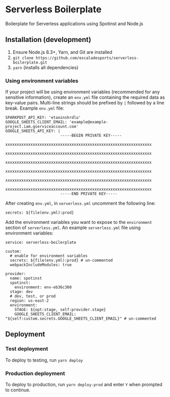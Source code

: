 # Serverless Boilerplate

Boilerplate for Serverless applications using Spotinst and Node.js

## Installation (development)

1. Ensure Node.js 8.3+, Yarn, and Git are installed
2. `git clone https://github.com/escaladesports/serverless-boilerplate.git`
3. `yarn` (installs all dependencies)

### Using environment variables

If your project will be using environment variables (recommended for any sensitive information), create an `env.yml` file containing the required data as key-value pairs. Multi-line strings should be prefixed by `|` followed by a line break. Example `env.yml` file:

```
SPARKPOST_API_KEY: 'etaoinshrdlu'
GOOGLE_SHEETS_CLIENT_EMAIL: 'example@example-project.iam.gserviceaccount.com'
GOOGLE_SHEETS_API_KEY: |
                        -----BEGIN PRIVATE KEY-----
                        xxxxxxxxxxxxxxxxxxxxxxxxxxxxxxxxxxxxxxxxxxxxxxxxxxxxxxxxxxxxxxxx
                        xxxxxxxxxxxxxxxxxxxxxxxxxxxxxxxxxxxxxxxxxxxxxxxxxxxxxxxxxxxxxxxx
                        xxxxxxxxxxxxxxxxxxxxxxxxxxxxxxxxxxxxxxxxxxxxxxxxxxxxxxxxxxxxxxxx
                        xxxxxxxxxxxxxxxxxxxxxxxxxxxxxxxxxxxxxxxxxxxxxxxxxxxxxxxxxxxxxxxx
                        xxxxxxxxxxxxxxxxxxxxxxxxxxxxxxxxxxxxxxxxxxxxxxxxxxxxxxxxxxxxxxxx
                        xxxxxxxxxxxxxxxxxxxxxxxxxxxxxxxxxxxxxxxxxxxxxxxxxxxxxxxxxxxxxxxx
                        -----END PRIVATE KEY-----
```

After creating `env.yml`, in `serverless.yml` uncomment the following line:

```
secrets: ${file(env.yml):prod}
```

Add the environment variables you want to expose to the `environment` section of `serverless.yml`. An example `serverless.yml` file using environment variables:

```
service: serverless-boilerplate

custom:
  # enable for environment variables
  secrets: ${file(env.yml):prod} # un-commented
  webpackIncludeModules: true

provider:
  name: spotinst
  spotinst:
    environment: env-eb36c360
  stage: dev
  # dev, test, or prod
  region: us-east-2
  environment:
    STAGE: ${opt:stage, self:provider.stage}
    GOOGLE_SHEETS_CLIENT_EMAIL: "${self:custom.secrets.GOOGLE_SHEETS_CLIENT_EMAIL}" # un-commented
```


## Deployment

### Test deployment

To deploy to testing, run `yarn deploy`

### Production deployment

To deploy to production, run `yarn deploy-prod` and enter `Y` when prompted to continue.